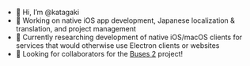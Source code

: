 - 👋 Hi, I’m @katagaki
- 👀 Working on native iOS app development, Japanese localization & translation, and project management
- 🌱 Currently researching development of native iOS/macOS clients for services that would otherwise use Electron clients or websites 
- 💞️ Looking for collaborators for the [Buses 2](https://github.com/katagaki/Tsugi2) project!
